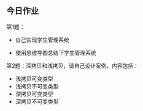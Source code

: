 ## 今日作业

第1题：

- 自己实现学生管理系统

- 使用思维导图总结下学生管理系统



第2题：深拷贝和浅拷贝，请自己设计案例，内容包括：

- 浅拷贝可变类型
- 浅拷贝不可变类型
- 深拷贝可变类型
- 深拷贝不可变类型




































